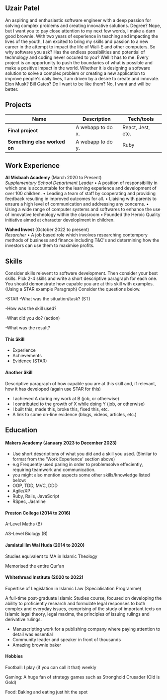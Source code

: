 ## Uzair Patel

An aspiring and enthusiastic software engineer with a deep passion for solving complex problems and creating innovative solutions. Degree? Nope, but I want you to pay close attention to my next few words, I make a darn good brownie. With two years of experience in teaching and impacting the lives of the youth, I am excited to bring my skills and passion to a new career in the attempt to impact the life of Wall-E and other computers. So why software you ask? Has the endless possibilities and potential of technology and coding never occured to you? Well it has to me. Every project is an opportunity to push the boundaries of what is possible and make a positive impact in the world. Whether it is designing a software solution to solve a complex problem or creating a new application to improve people's daily lives, I am driven by a desire to create and innovate. Elon Musk? Bill Gates? Do I want to be like them? No, I want and will be better.

## Projects

| Name                         | Description       | Tech/tools        |
| ---------------------------- | ----------------- | ----------------- |
| **Final project**            | A webapp to do x. | React, Jest, etc. |
| **Something else worked on** | A webapp to do y. | Ruby              |

## Work Experience

**Al Misbaah Academy** (March 2020 to Present)  
_Supplementary School Department Leader_ 
• A position of responsibility in which one is accountable for the learning experience and development of over 100 children. 
• Leading a team of staff by cooperating and providing feedback resulting in improved 
outcomes for all. 
• Liaising with parents to ensure a high level of communication and addressing any concerns. 
• Using a wide range of computer systems and softwares to enhance the use of innovative technology within the classroom
• Founded the Heroic Quality initiative aimed at character developlment in children.

**Wahed Invest** (October 2022 to present)  
_Resarcher_
• A job based role which involves researching contempory methods of business and finance including T&C's and determining how the investors can use them to maximise profits.

## Skills

Consider skills relevent to software development. Then consider your best skills. Pick 2-4 skills and write a short descriptive paragraph for each one. You should demonstrate how capable you are at this skill with examples.
(Using a STAR example Paragraph) Consider the questions below.

-STAR
-What was the situation/task? (ST)

-How was the skill used?

-What did you do? (action)

-What was the result?


#### This Skill

- Experience
- Achievements
- Evidence (STAR)

#### Another Skill

Descriptive paragraph of how capable you are at this skill and, if relevant, how it has developed (again use STAR for this)

- I achieved A during my work at B (job, or otherwise)
- I contributed to the growth of X while doing Y (job, or otherwise)
- I built this, made this, broke this, fixed this, etc.
- A link to some on-line evidence (blogs, videos, articles, etc.)

## Education

#### Makers Academy (January 2023 to December 2023)
- Use short descriptions of what you did and a skill you used. (Similar to format from the 'Work Experience' section above)
- e.g Frequently used paring in order to problemsolve effeciently, requiring teamwork and communication.
- you might also mention aspects some other skills/knowledge listed below: 
- OOP, TDD, MVC, DDD
- Agile/XP
- Ruby, Rails, JavaScript
- RSpec, Jasmine

#### Preston College (2014 to 2016)
  A-Level Maths (B)
  
  AS-Level Biology (B)
 
#### Jamiatul Ilm Wal Huda (2014 to 2020)
Studies equivalent to MA in Islamic Theology
  
Memorised the entire Qur'an

#### Whitethread Institute (2020 to 2022)
Expertise of Legislation in Islamic Law (Specialisation Programme)

A full-time post-graduate Islamic Studies course, focused on developing the ability to proficiently research and formulate legal responses to both complex and everyday issues, comprising of the study of important texts on Islamic legal theory, legal maxims, the principles of issuing rulings and derivative rulings.



- Manuscripting work for a publishing company where paying attention to detail was essential
- Community leader and speaker in front of thousands
- Amazing brownie baker




#### Hobbies

Football: I play (if you can call it that) weekly

Gaming: A huge fan of strategy games such as Stronghold Crusader (Old is Gold)

Food: Baking and eating just hit the spot



